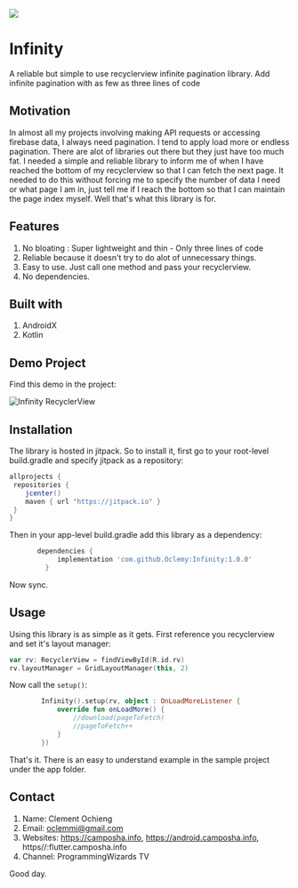 ![](https://jitpack.io/v/Oclemy/Infinity.svg)
# Infinity
A reliable but simple to use recyclerview infinite pagination library. Add infinite pagination with as few as three lines of code

## Motivation

In almost all my projects involving making API requests or accessing firebase data, I always need pagination. I tend to apply load more or endless pagination. There are alot of libraries out there but they just have too much fat. I needed a simple and reliable library to inform me of when I have reached the bottom of my recyclerview so that I can fetch the next page. It needed to do this without forcing me to specify the number of data I need or what page I am in, just tell me if I reach the bottom so that I can maintain the page index myself. Well that's what this library is for.

## Features
1. No bloating : Super lightweight and thin - Only three lines of code
2. Reliable because it doesn't try to do alot of unnecessary things.
3. Easy to use. Just call one method and pass your recyclerview.
4. No dependencies.

## Built with
1. AndroidX
2. Kotlin

## Demo Project
Find this demo in the project:

![Infinity RecyclerView](infinity_demo.gif)

## Installation
The library is hosted in jitpack. So to install it, first go to your root-level build.gradle and specify jitpack as a repository:

```groovy
allprojects {
 repositories {
    jcenter()
    maven { url "https://jitpack.io" }
 }
}
```

Then in your app-level build.gradle add this library as a dependency:
```groovy
  	   dependencies {
	        implementation 'com.github.Oclemy:Infinity:1.0.0'
	     }
```
Now sync.

## Usage

Using this library is as simple as it gets. First reference you recyclerview and set it's layout manager:
```kotlin
var rv: RecyclerView = findViewById(R.id.rv)
rv.layoutManager = GridLayoutManager(this, 2)
```
Now call the `setup()`:

```kotlin
        Infinity().setup(rv, object : OnLoadMoreListener {
            override fun onLoadMore() {
                //download(pageToFetch)
                //pageToFetch++
            }
        })
```

That's it. There is an easy to understand example in the sample project under the app folder.

## Contact

1. Name: Clement Ochieng
2. Email: oclemmi@gmail.com
3. Websites: https://camposha.info, https://android.camposha.info, https//:flutter.camposha.info
4. Channel: ProgrammingWizards TV

Good day.
